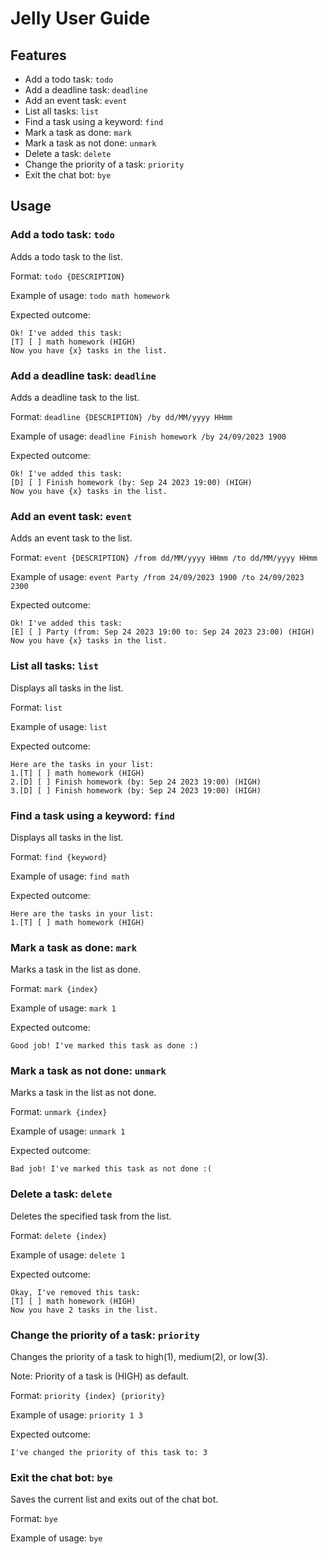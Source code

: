 # Jelly User Guide

## Features
- Add a todo task: `todo`
- Add a deadline task: `deadline`
- Add an event task: `event`
- List all tasks: `list`
- Find a task using a keyword: `find`
- Mark a task as done: `mark`
- Mark a task as not done: `unmark`
- Delete a task: `delete`
- Change the priority of a task: `priority`
- Exit the chat bot: `bye`

## Usage

### Add a todo task: `todo`

Adds a todo task to the list.

Format: `todo {DESCRIPTION}`

Example of usage:
`todo math homework`

Expected outcome:
```
Ok! I've added this task:
[T] [ ] math homework (HIGH)
Now you have {x} tasks in the list.
```

### Add a deadline task: `deadline`

Adds a deadline task to the list.

Format: `deadline {DESCRIPTION} /by dd/MM/yyyy HHmm`

Example of usage:
`deadline Finish homework /by 24/09/2023 1900`

Expected outcome:
```
Ok! I've added this task:
[D] [ ] Finish homework (by: Sep 24 2023 19:00) (HIGH)
Now you have {x} tasks in the list.
```

### Add an event task: `event`

Adds an event task to the list.

Format: `event {DESCRIPTION} /from dd/MM/yyyy HHmm /to dd/MM/yyyy HHmm`

Example of usage:
`event Party /from 24/09/2023 1900 /to 24/09/2023 2300`

Expected outcome:
```
Ok! I've added this task:
[E] [ ] Party (from: Sep 24 2023 19:00 to: Sep 24 2023 23:00) (HIGH)
Now you have {x} tasks in the list.
```

### List all tasks: `list`

Displays all tasks in the list.

Format: `list`

Example of usage:
`list`

Expected outcome:
```
Here are the tasks in your list:
1.[T] [ ] math homework (HIGH)
2.[D] [ ] Finish homework (by: Sep 24 2023 19:00) (HIGH)
3.[D] [ ] Finish homework (by: Sep 24 2023 19:00) (HIGH)
```

### Find a task using a keyword: `find`

Displays all tasks in the list.

Format: `find {keyword}`

Example of usage:
`find math`

Expected outcome:
```
Here are the tasks in your list:
1.[T] [ ] math homework (HIGH)
````

### Mark a task as done: `mark`

Marks a task in the list as done.

Format: `mark {index}`

Example of usage:
`mark 1`

Expected outcome:
```
Good job! I've marked this task as done :)
```

### Mark a task as not done: `unmark`

Marks a task in the list as not done.

Format: `unmark {index}`

Example of usage:
`unmark 1`

Expected outcome:
```
Bad job! I've marked this task as not done :(
```

### Delete a task: `delete`

Deletes the specified task from the list.

Format: `delete {index}`

Example of usage:
`delete 1`

Expected outcome:
```
Okay, I've removed this task:
[T] [ ] math homework (HIGH)
Now you have 2 tasks in the list.
```

### Change the priority of a task: `priority`

Changes the priority of a task to high(1), medium(2), or low(3).

Note: Priority of a task is (HIGH) as default.

Format: `priority {index} {priority}`

Example of usage:
`priority 1 3`

Expected outcome:
```
I've changed the priority of this task to: 3
```

### Exit the chat bot: `bye`

Saves the current list and exits out of the chat bot.

Format: `bye`

Example of usage:
`bye`
